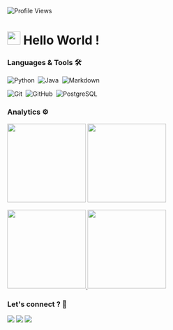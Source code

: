 ![Profile Views](http://estruyf-github.azurewebsites.net/api/VisitorHit?user=romulo-nogueira&repo=romulo-nogueira&countColorcountColor)

<h1><img src="https://emojis.slackmojis.com/emojis/images/1531849430/4246/blob-sunglasses.gif?1531849430" width="30"/> Hello World ! </h1>

  ### Languages & Tools 🛠    
![Python](https://img.shields.io/badge/-Python-05122A?style=flat&logo=python)&nbsp; 
![Java](https://img.shields.io/badge/-Java-05122A?style=flat&logo=Java&logoColor=white)&nbsp;
![Markdown](https://img.shields.io/badge/-Markdown-05122A?style=flat&logo=markdown)&nbsp;


![Git](https://img.shields.io/badge/-Git-05122A?style=flat&logo=git)&nbsp;
![GitHub](https://img.shields.io/badge/-GitHub-05122A?style=flat&logo=github)&nbsp;
![PostgreSQL](https://img.shields.io/badge/-PostgreSQL-05122A?style=flat&logo=postgresql)&nbsp;



  ### Analytics ⚙️
  
<p align="left">
  <img height="180em" src="https://github-readme-streak-stats.herokuapp.com/?user=romulo-nogueira" />
  <img height="180em" src="https://user-images.githubusercontent.com/22433243/121538215-faa36d80-c9da-11eb-9dce-0def2d07ff62.gif" />
</p>  
  
<p align="left">
<a href="https://github.com/romulo-nogueira">
  <img height="180em" src="https://github-readme-stats.vercel.app/api/?username=romulo-nogueira&count_private=true&show_icons=true"/>
  <img height="180em" src="https://github-readme-stats.vercel.app/api/top-langs/?username=romulo-nogueira&layout=compact&langs_count=8&hide=HCL"/>
</a>
</p>


### Let's connect ? 🤝

<p align="left">
<a href="https://www.linkedin.com/in/r%C3%B4mulo-nogueira-57539752/"><img src="https://img.shields.io/badge/-Romulo Nogueria-0077B5?style=flat&logo=Linkedin&logoColor=white"/></a>
<a href=""><img src="https://img.shields.io/badge/-@-%231DA1F2?style=flat&logo=twitter&logoColor=white"/></a>
<a href="mailto:romulonogueira1607@gmail.com"><img src="https://img.shields.io/badge/-Romulo Nogueira-D14836?style=flat&logo=Gmail&logoColor=white"/></a>
</p>


